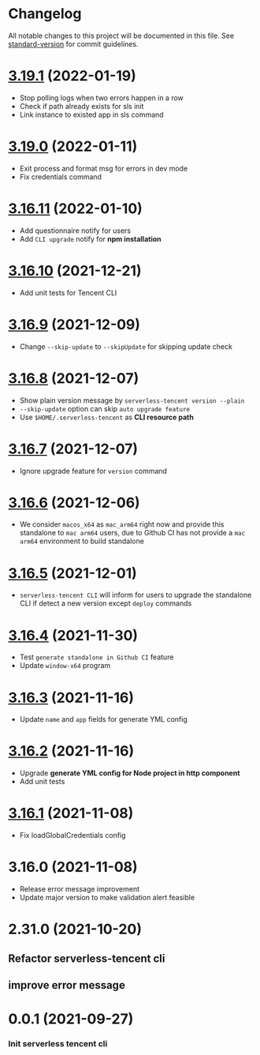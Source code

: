 # Changelog

All notable changes to this project will be documented in this file. See [standard-version](https://github.com/conventional-changelog/standard-version) for commit guidelines.

# [3.19.1](https://github.com/serverless/serverless-tencent/compare/v3.19.0...v3.19.1) (2022-01-19)

- Stop polling logs when two errors happen in a row 
- Check if path already exists for sls init 
- Link instance to existed app in sls command 

# [3.19.0](https://github.com/serverless/serverless-tencent/compare/v3.16.11...v3.19.0) (2022-01-11)

- Exit process and format msg for errors in dev mode
- Fix credentials command

# [3.16.11](https://github.com/serverless/serverless-tencent/compare/v3.16.10...v3.16.11) (2022-01-10)

- Add questionnaire notify for users
- Add `CLI upgrade` notify for **npm installation**

# [3.16.10](https://github.com/serverless/serverless-tencent/compare/v3.16.9...v3.16.10) (2021-12-21)

- Add unit tests for Tencent CLI

# [3.16.9](https://github.com/serverless/serverless-tencent/compare/v3.16.8...v3.16.9) (2021-12-09)

- Change `--skip-update` to `--skipUpdate` for skipping update check

# [3.16.8](https://github.com/serverless/serverless-tencent/compare/v3.16.7...v3.16.8) (2021-12-07)

- Show plain version message by `serverless-tencent version --plain`
- `--skip-update` option can skip `auto upgrade feature`
- Use `$HOME/.serverless-tencent` as **CLI resource path**

# [3.16.7](https://github.com/serverless/serverless-tencent/compare/v3.16.6...v3.16.7) (2021-12-07)

- Ignore upgrade feature for `version` command

# [3.16.6](https://github.com/serverless/serverless-tencent/compare/v3.16.5...v3.16.6) (2021-12-06)

- We consider `macos_x64` as `mac_arm64` right now and provide this standalone to `mac arm64` users, due to Github CI has not provide a `mac arm64` environment to build standalone

# [3.16.5](https://github.com/serverless/serverless-tencent/compare/v3.16.4....v3.16.5) (2021-12-01)

- `serverless-tencent CLI` will inform for users to upgrade the standalone CLI if detect a new version except `deploy` commands

# [3.16.4](https://github.com/serverless/serverless-tencent/compare/v3.16.3....v3.16.4) (2021-11-30)

- Test `generate standalone in Github CI` feature
- Update `window-x64` program

# [3.16.3](https://github.com/serverless/serverless-tencent/compare/v3.16.2....v3.16.3) (2021-11-16)

- Update `name` and `app` fields for generate YML config

# [3.16.2](https://github.com/serverless/serverless-tencent/compare/v3.16.1....v3.16.2) (2021-11-16)

- Upgrade **generate YML config for Node project in http component**
- Add unit tests

# [3.16.1](https://github.com/serverless/serverless-tencent/compare/v3.16.0....v3.16.1) (2021-11-08)

- Fix loadGlobalCredentials config

# 3.16.0 (2021-11-08)

- Release error message improvement
- Update major version to make validation alert feasible

# 2.31.0 (2021-10-20)

## Refactor serverless-tencent cli

## improve error message

# 0.0.1 (2021-09-27)

### Init serverless tencent cli
